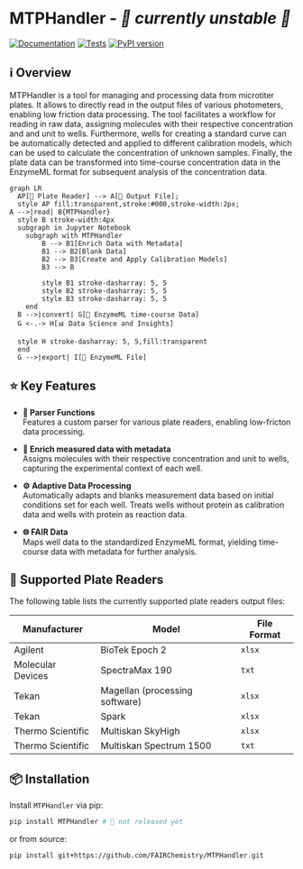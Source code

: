 # MTPHandler - _🚧 currently unstable 🚧_

[![Documentation](https://img.shields.io/badge/Documentation-Online-blue.svg)](https://fairchemistry.github.io/MTPHandler/)
[![Tests](https://github.com/FAIRChemistry/MTPHandler/actions/workflows/tests.yml/badge.svg)](https://github.com/FAIRChemistry/MTPHandler/actions/workflows/tests.yml)
[![PyPI version](https://badge.fury.io/py/MTPHandler.svg)](https://badge.fury.io/py/MTPHandler)


## ℹ️ Overview

MTPHandler is a tool for managing and processing data from microtiter plates. It allows to directly read in the output files of various photometers, enabling low friction data processing. The tool facilitates a workflow for reading in raw data, assigning molecules with their respective concentration and and unit to wells. Furthermore, wells for creating a standard curve can be automatically detected and applied to different calibration models, which can be used to calculate the concentration of unknown samples. Finally, the plate data can be transformed into time-course concentration data in the EnzymeML format for subsequent analysis of the concentration data.

``` mermaid
graph LR
  AP[🧪 Plate Reader] --> A[📄 Output File];
  style AP fill:transparent,stroke:#000,stroke-width:2px;
A -->|read| B{MTPHandler}
  style B stroke-width:4px
  subgraph in Jupyter Notebook
    subgraph with MTPHandler
        B --> B1[Enrich Data with Metadata]
        B1 --> B2[Blank Data]
        B2 --> B3[Create and Apply Calibration Models]
        B3 --> B

        style B1 stroke-dasharray: 5, 5
        style B2 stroke-dasharray: 5, 5
        style B3 stroke-dasharray: 5, 5
    end
  B -->|convert| G[📄 EnzymeML time-course Data]
  G <-.-> H[📊 Data Science and Insights]

  style H stroke-dasharray: 5, 5,fill:transparent
  end
  G -->|export| I[📄 EnzymeML File]
```

## ⭐ Key Features

- **🚀 Parser Functions**  
   Features a custom parser for various plate readers, enabling low-fricton data processing.

- **🌟 Enrich measured data with metadata**  
    Assigns molecules with their respective concentration and unit to wells, capturing the experimental context of each well.

- **⚙️ Adaptive Data Processing**  
   Automatically adapts and blanks measurement data based on initial conditions set for each well. Treats wells without protein as calibration data and wells with protein as reaction data.

- **🌐 FAIR Data**  
   Maps well data to the standardized EnzymeML format, yielding time-course data with metadata for further analysis.

## 🔬 Supported Plate Readers

The following table lists the currently supported plate readers output files:

| Manufacturer       | Model                        | File Format |
|--------------------|------------------------------|-------------|
| Agilent            | BioTek Epoch 2               | `xlsx`      |
| Molecular Devices  | SpectraMax 190               | `txt`       |
| Tekan              | Magellan (processing software)| `xlsx`     |
| Tekan              | Spark                        | `xlsx`      |
| Thermo Scientific  | Multiskan SkyHigh            | `xlsx`      |
| Thermo Scientific  | Multiskan Spectrum 1500      | `txt`       |



## 📦 Installation

Install `MTPHandler` via pip:

```bash
pip install MTPHandler # 🚧 not released yet
```
or from source:

```bash
pip install git+https://github.com/FAIRChemistry/MTPHandler.git
```
